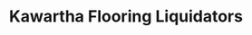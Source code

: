 ---
title: "Kawartha Flooring Liquidators"
url: /lakefield/kawartha-flooring-liquidators/
shop: Fußböden
---